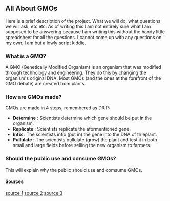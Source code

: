 ## All About GMOs
Here is a brief description of the project. What we will do, what questions we will ask, etc etc. As of writing this I am not entirely sure what I am supposed to be answering because I am writing this without the handy little spreadsheet for all the questions. I cannot come up with any questions on my own, I am but a lowly script kiddie.

### What is a GMO?

A GMO (Genetically Modified Organism) is an organism that was modified through technology and engineering. They do this by changing the organism's original DNA. Most GMOs (and the ones at the forefront of the GMO debate) are created from plants.

### How are GMOs made?

GMOs are made in 4 steps, remembered as DRIP:

* __Determine__ : Scientists determine which gene should be put in the organism.
* __Replicate__ : Scientists replicate the aformentioned gene.
* __Infix__ : The scientists infix (put in) the gene into the DNA of th eplant.
* __Pullulate__ : The scientists pullulate (grow) the plant and test it in both small and large fields before selling the new organism to farmers.

### Should the public use and consume GMOs?

This will explain why the public should use and comsume GMOs.


#### Sources

[source 1](www.source.com)
[source 2](www.source2.com)
[source 3](www.source3.com)

